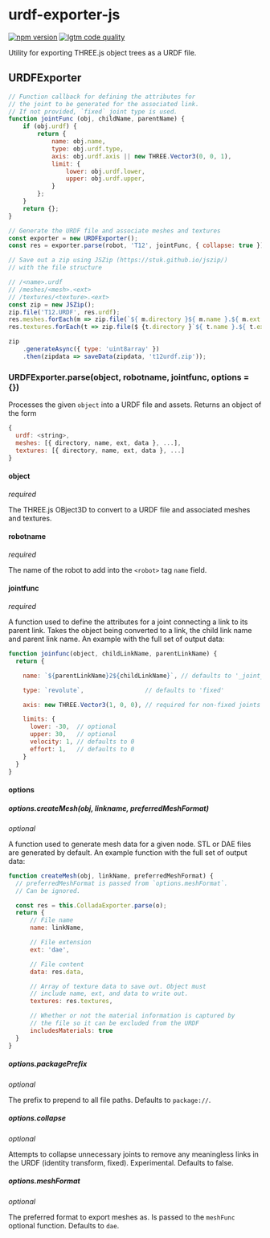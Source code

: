 # urdf-exporter-js

[![npm version](https://img.shields.io/npm/v/urdf-exporter.svg?style=flat-square)](https://www.npmjs.com/package/urdf-exporter)
[![lgtm code quality](https://img.shields.io/lgtm/grade/javascript/g/gkjohnson/urdf-exporter-js.svg?style=flat-square&label=code-quality)](https://lgtm.com/projects/g/gkjohnson/urdf-exporter-js/)

Utility for exporting THREE.js object trees as a URDF file.

## URDFExporter
```js
// Function callback for defining the attributes for
// the joint to be generated for the associated link.
// If not provided, `fixed` joint type is used.
function jointFunc (obj, childName, parentName) {
    if (obj.urdf) {
        return {
            name: obj.name,
            type: obj.urdf.type,
            axis: obj.urdf.axis || new THREE.Vector3(0, 0, 1),
            limit: {
                lower: obj.urdf.lower,
                upper: obj.urdf.upper,
            }
        };
    }
    return {};
}

// Generate the URDF file and associate meshes and textures
const exporter = new URDFExporter();
const res = exporter.parse(robot, 'T12', jointFunc, { collapse: true });

// Save out a zip using JSZip (https://stuk.github.io/jszip/)
// with the file structure

// /<name>.urdf
// /meshes/<mesh>.<ext>
// /textures/<texture>.<ext>
const zip = new JSZip();
zip.file('T12.URDF', res.urdf);
res.meshes.forEach(m => zip.file(`${ m.directory }${ m.name }.${ m.ext }`, m.data));
res.textures.forEach(t => zip.file($ {t.directory }`${ t.name }.${ t.ext }`, m.data));

zip
    .generateAsync({ type: 'uint8array' })
    .then(zipdata => saveData(zipdata, 't12urdf.zip'));
```

### URDFExporter.parse(object, robotname, jointfunc, options = {})

Processes the given `object` into a URDF file and assets. Returns an object of the form
```js
{
  urdf: <string>,
  meshes: [{ directory, name, ext, data }, ...],
  textures: [{ directory, name, ext, data }, ...]
}
```

#### object
_required_

The THREE.js OBject3D to convert to a URDF file and associated meshes and textures.

#### robotname
_required_

The name of the robot to add into the `<robot>` tag `name` field.

#### jointfunc
_required_

A function used to define the attributes for a joint connecting a link to its parent link. Takes the object being converted to a link, the child link name and parent link name. An example with the full set of output data:

```js
function joinfunc(object, childLinkName, parentLinkName) {
  return {

    name: `${parentLinkName}2${childLinkName}`, // defaults to '_joint_<number>'

    type: `revolute`,                 // defaults to 'fixed'

    axis: new THREE.Vector3(1, 0, 0), // required for non-fixed joints

    limits: {
      lower: -30,  // optional
      upper: 30,   // optional
      velocity: 1, // defaults to 0
      effort: 1,   // defaults to 0
    }
  }
}
```

#### options
##### options.createMesh(obj, linkname, preferredMeshFormat)
_optional_

A function used to generate mesh data for a given node. STL or DAE files are generated by default. An example function with the full set of output data:
```js
function createMesh(obj, linkName, preferredMeshFormat) {
  // preferredMeshFormat is passed from `options.meshFormat`.
  // Can be ignored.

  const res = this.ColladaExporter.parse(o);
  return {
      // File name
      name: linkName,

      // File extension
      ext: 'dae',

      // File content
      data: res.data,

      // Array of texture data to save out. Object must
      // include name, ext, and data to write out.
      textures: res.textures,

      // Whether or not the material information is captured by
      // the file so it can be excluded from the URDF
      includesMaterials: true
  }
}
```

##### options.packagePrefix
_optional_

The prefix to prepend to all file paths. Defaults to `package://`.

##### options.collapse
_optional_

Attempts to collapse unnecessary joints to remove any meaningless links in the URDF (identity transform, fixed). Experimental. Defaults to false.

##### options.meshFormat
_optional_

The preferred format to export meshes as. Is passed to the `meshFunc` optional function. Defaults to `dae`.
